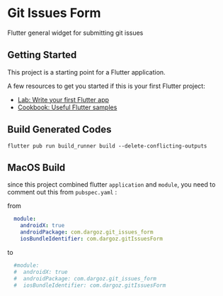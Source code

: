# Git Issues Form

Flutter general widget for submitting git issues

## Getting Started

This project is a starting point for a Flutter application.

A few resources to get you started if this is your first Flutter project:

- [Lab: Write your first Flutter app](https://flutter.dev/docs/get-started/codelab)
- [Cookbook: Useful Flutter samples](https://flutter.dev/docs/cookbook)

## Build Generated Codes

``flutter pub run build_runner build --delete-conflicting-outputs``

## MacOS Build
since this project combined flutter `application` and `module`, you need to comment out this from `pubspec.yaml` :

from
```yaml
  module:
    androidX: true
    androidPackage: com.dargoz.git_issues_form
    iosBundleIdentifier: com.dargoz.gitIssuesForm
```
to
```yaml
  #module:
  #  androidX: true
  #  androidPackage: com.dargoz.git_issues_form
  #  iosBundleIdentifier: com.dargoz.gitIssuesForm
```